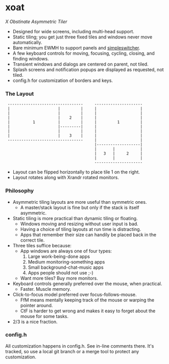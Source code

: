 xoat
====

*X Obstinate Asymmetric Tiler*

* Designed for wide screens, including multi-head support.
* Static tiling; you get just three fixed tiles and windows never move automatically.
* Bare minimum EWMH to support panels and [simpleswitcher](https://github.com/seanpringle/simpleswitcher).
* A few keyboard controls for moving, focusing, cycling, closing, and finding windows.
* Transient windows and dialogs are centered on parent, not tiled.
* Splash screens and notification popups are displayed as requested, not tiled.
* config.h for customization of borders and keys.

### The Layout

     ---------------------------------     ---------------------
     |                     |         |     |                   |
     |                     |         |     |                   |
     |                     |    2    |     |                   |
     |          1          |         |     |         1         |
     |                     |---------|     |                   |
     |                     |         |     |                   |
     |                     |    3    |     |                   |
     ---------------------------------     |                   |
                                           |-------------------|
                                           |       |           |
                                           |   3   |     2     |
                                           |       |           |
                                           ---------------------

* Layout can be flipped horizontally to place tile 1 on the right.
* Layout rotates along with Xrandr rotated monitors.

### Philosophy

* Asymmetric tiling layouts are more useful than symmetric ones.
	* A master/stack layout is fine but only if the stack is itself asymmetric.
* Static tiling is more practical than dynamic tiling or floating.
	* Windows moving and resizing without user input is bad.
	* Having a choice of tiling layouts at run time is distracting.
	* Apps that remember their size can handily be placed back in the correct tile.
* Three tiles suffice because:
	* App windows are always one of four types:
		1. Large work-being-done apps
		2. Medium monitoring-something apps
		3. Small background-chat-music apps
		4. Apps people should not use ;-)
	* Want more tiles? Buy more monitors.
* Keyboard controls generally preferred over the mouse, when practical.
	* Faster. Muscle memory.
* Click-to-focus model preferred over focus-follows-mouse.
	* FfM means mentally keeping track of the mouse or warping the pointer around.
	* CtF is harder to get wrong and makes it easy to forget about the mouse for some tasks.
* 2/3 is a nice fraction.

### config.h

All customization happens in config.h. See in-line comments there. It's tracked, so use a local git branch or a merge tool to protect any customization.

















